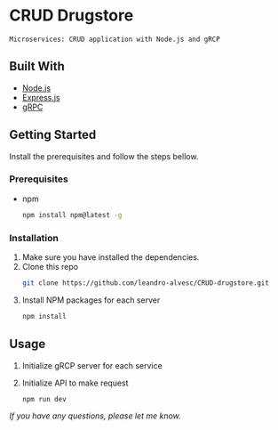 # CRUD Drugstore


`Microservices: CRUD application with Node.js and gRCP`


## Built With

* [Node.js](https://nodejs.org/)
* [Express.js](https://nodejs.org/)
* [gRPC](https://grpc.io/)


## Getting Started

Install the prerequisites and follow the steps bellow.


### Prerequisites

* npm
  ```sh
  npm install npm@latest -g
  ```


### Installation

1. Make sure you have installed the dependencies.
2. Clone this repo
   ```sh
   git clone https://github.com/leandro-alvesc/CRUD-drugstore.git
   ```
3. Install NPM packages for each server
   ```sh
   npm install
   ```


## Usage

1. Initialize gRCP server for each service

2. Initialize API to make request

   `npm run dev`

_If you have any questions, please let me know._

